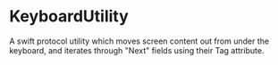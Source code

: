 # KeyboardUtility
A swift protocol utility which moves screen content out from under the keyboard, and iterates through "Next" fields using their Tag attribute.
